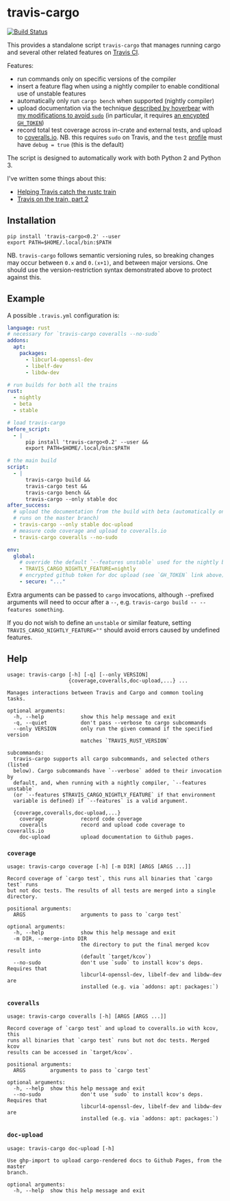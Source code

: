 # travis-cargo

[![Build Status](https://travis-ci.org/huonw/travis-cargo.svg?branch=master)](https://travis-ci.org/huonw/travis-cargo)

This provides a standalone script `travis-cargo` that manages
running cargo and several other related features on [Travis CI][travis].

[travis]: http://travis-ci.org

Features:

- run commands only on specific versions of the compiler
- insert a feature flag when using a nightly compiler to enable
  conditional use of unstable features
- automatically only run `cargo bench` when supported (nightly
  compiler)
- upload documentation via the technique
  [described by hoverbear][hoverbear] with
  [my modifications to avoid `sudo`][nosudo] (in particular, it
  requires [an encypted `GH_TOKEN`][ghtoken])
- record total test coverage across in-crate and external tests, and
  upload to [coveralls.io][coveralls]. NB. this requires `sudo` on
  Travis, and the `test` [profile][profile] must have `debug = true`
  (this is the default)

[hoverbear]: http://www.hoverbear.org/2015/03/07/rust-travis-github-pages/
[nosudo]: http://huonw.github.io/blog/2015/04/little-libraries/#the-process
[ghtoken]: http://www.hoverbear.org/2015/03/07/rust-travis-github-pages/#givingtravispermissions
[coveralls]: http://coveralls.io
[profile]: http://doc.crates.io/manifest.html#the-[profile.*]-sections

The script is designed to automatically work with both Python 2 and
Python 3.

I've written some things about this:

- [Helping Travis catch the rustc train][train]
- [Travis on the train, part 2][part2]

[train]: http://huonw.github.io/blog/2015/04/helping-travis-catch-the-rustc-train/
[part2]: http://huonw.github.io/blog/2015/05/travis-on-the-train-part-2/

## Installation

```
pip install 'travis-cargo<0.2' --user
export PATH=$HOME/.local/bin:$PATH
```

NB. `travis-cargo` follows semantic versioning rules, so breaking
changes may occur between `0.x` and `0.(x+1)`, and between major
versions. One should use the version-restriction syntax demonstrated
above to protect against this.

## Example

A possible `.travis.yml` configuration is:

```yaml
language: rust
# necessary for `travis-cargo coveralls --no-sudo`
addons:
  apt:
    packages:
      - libcurl4-openssl-dev
      - libelf-dev
      - libdw-dev

# run builds for both all the trains
rust:
  - nightly
  - beta
  - stable

# load travis-cargo
before_script:
  - |
      pip install 'travis-cargo<0.2' --user &&
      export PATH=$HOME/.local/bin:$PATH

# the main build
script:
  - |
      travis-cargo build &&
      travis-cargo test &&
      travis-cargo bench &&
      travis-cargo --only stable doc
after_success:
  # upload the documentation from the build with beta (automatically only actually
  # runs on the master branch)
  - travis-cargo --only stable doc-upload
  # measure code coverage and upload to coveralls.io
  - travis-cargo coveralls --no-sudo

env:
  global:
    # override the default `--features unstable` used for the nightly branch (optional)
    - TRAVIS_CARGO_NIGHTLY_FEATURE=nightly
    # encrypted github token for doc upload (see `GH_TOKEN` link above)
    - secure: "..."
```

Extra arguments can be passed to `cargo` invocations, although
`-`-prefixed arguments will need to occur after a `--`, e.g. `travis-cargo
build -- --features something`.

If you do not wish to define an `unstable` or similar feature, setting
`TRAVIS_CARGO_NIGHTLY_FEATURE=""` should avoid errors caused by undefined
features.


## Help

```
usage: travis-cargo [-h] [-q] [--only VERSION]
                    {coverage,coveralls,doc-upload,...} ...

Manages interactions between Travis and Cargo and common tooling tasks.

optional arguments:
  -h, --help            show this help message and exit
  -q, --quiet           don't pass --verbose to cargo subcommands
  --only VERSION        only run the given command if the specified version
                        matches `TRAVIS_RUST_VERSION`

subcommands:
  travis-cargo supports all cargo subcommands, and selected others (listed
  below). Cargo subcommands have `--verbose` added to their invocation by
  default, and, when running with a nightly compiler, `--features unstable`
  (or `--features $TRAVIS_CARGO_NIGHTLY_FEATURE` if that environment
  variable is defined) if `--features` is a valid argument.

  {coverage,coveralls,doc-upload,...}
    coverage            record code coverage
    coveralls           record and upload code coverage to coveralls.io
    doc-upload          upload documentation to Github pages.
```

### `coverage`

```
usage: travis-cargo coverage [-h] [-m DIR] [ARGS [ARGS ...]]

Record coverage of `cargo test`, this runs all binaries that `cargo test` runs
but not doc tests. The results of all tests are merged into a single
directory.

positional arguments:
  ARGS                  arguments to pass to `cargo test`

optional arguments:
  -h, --help            show this help message and exit
  -m DIR, --merge-into DIR
                        the directory to put the final merged kcov result into
                        (default `target/kcov`)
  --no-sudo             don't use `sudo` to install kcov's deps. Requires that
                        libcurl4-openssl-dev, libelf-dev and libdw-dev are
                        installed (e.g. via `addons: apt: packages:`)
```

### `coveralls`

```
usage: travis-cargo coveralls [-h] [ARGS [ARGS ...]]

Record coverage of `cargo test` and upload to coveralls.io with kcov, this
runs all binaries that `cargo test` runs but not doc tests. Merged kcov
results can be accessed in `target/kcov`.

positional arguments:
  ARGS        arguments to pass to `cargo test`

optional arguments:
  -h, --help  show this help message and exit
  --no-sudo             don't use `sudo` to install kcov's deps. Requires that
                        libcurl4-openssl-dev, libelf-dev and libdw-dev are
                        installed (e.g. via `addons: apt: packages:`)
```

### `doc-upload`

```
usage: travis-cargo doc-upload [-h]

Use ghp-import to upload cargo-rendered docs to Github Pages, from the master
branch.

optional arguments:
  -h, --help  show this help message and exit
```
